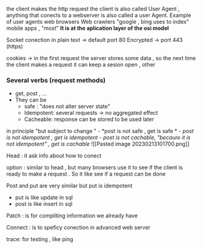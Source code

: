 the client makes the http request
the client is also called User Agent  , anything that conects to a webserver is also called a user Agent.
Example of user agents 
	web browsers
	Web crawlers "google , bing  uses to index"
	mobile apps , "most"
**It is at the aplication layer of the osi model**

Socket conection in plain text -> default port 80
Encrypted -> port 443 (https)

cookies -> in the first request the server stores some data , so the next time the client makes a request it can keep a sesion open , other  




### Several verbs (request methods)

- get, post , ...
- They can be 
	- safe : "does not alter server state"
	 - Idempotent: several requests → no aggregated effect 
	 - Cacheable: response can be stored to be used later

in principle "but subject to change "
	 - *post is not safe , get is safe *
	- *post is not idempotent , get is idempotent*
	- *post is not cachable, "becaure it is not idempotent" , get is cachable*
![[Pasted image 20230213101700.png]]

Head : it ask info about how to conect 

option : similar to head , but many browsers use it to see if the client is ready to make a request . So it like see if a request can be done 

Post and put are very similar but put is idempotent
- put is like update in sql 
- post is like insert in sql 

Patch : is for compliting information we already have

Connect : is to speficy conection in advanced web server

trace:  for testing , like ping




